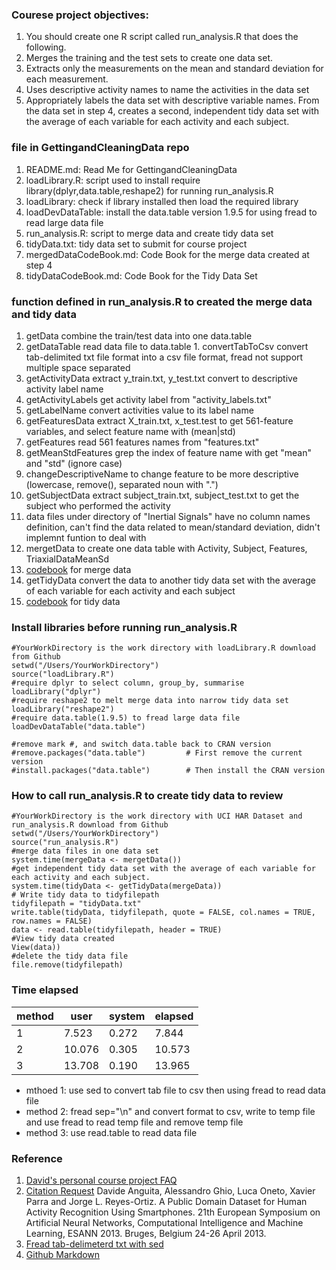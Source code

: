 ### Courese project objectives:
1. You should create one R script called run_analysis.R that does the following. 
1. Merges the training and the test sets to create one data set.
1. Extracts only the measurements on the mean and standard deviation for each measurement. 
1. Uses descriptive activity names to name the activities in the data set
1. Appropriately labels the data set with descriptive variable names. From the data set in step 4, creates a second, independent tidy data set with the average of each variable for each activity and each subject.

### file in GettingandCleaningData repo
1. README.md: Read Me for GettingandCleaningData
2. loadLibrary.R: script used to install require library(dplyr,data.table,reshape2) for running run_analysis.R
  1. loadLibrary: check if library installed then load the required library 
  1. loadDevDataTable: install the data.table version 1.9.5 for using fread to read large data file
3. run_analysis.R: script to merge data and create tidy data set
4. tidyData.txt: tidy data set to submit for course project
5. mergedDataCodeBook.md: Code Book for the merge data created at step 4
6. tidyDataCodeBook.md: Code Book for the Tidy Data Set

### function defined in run_analysis.R to created the merge data and tidy data 
1. getData combine the train/test data into one data.table
  1. getDataTable read data file to data.table
    1. convertTabToCsv convert tab-delimited txt file format into a csv file format, fread not support multiple space separated
1. getActivityData extract y_train.txt, y_test.txt convert to descriptive activity label name
  1. getActivityLabels get activity label from "activity_labels.txt" 
  1. getLabelName convert activities value to its label name
1. getFeaturesData extract X_train.txt, x_test.test to get 561-feature variables, and select feature name with (mean|std) 
  1. getFeatures read 561 features names from "features.txt"
  1. getMeanStdFeatures grep the index of feature name with get "mean" and "std" (ignore case)
  1. changeDescriptiveName to change feature to be more descriptive (lowercase, remove(), separated noun with ".") 
1. getSubjectData extract subject_train.txt, subject_test.txt to get the subject who performed the activity
1. data files under directory of "Inertial Signals" have no column names definition, can't find the data related to mean/standard deviation, didn't implemnt funtion to deal with
1. mergetData to create one data table with Activity, Subject, Features, TriaxialDataMeanSd
  1. [codebook](mergedDataCodeBook.md) for merge data
1. getTidyData convert the data to another tidy data set with the average of each variable for each activity and each subject
  1. [codebook](tidyDataCodeBook.md) for tidy data

### Install libraries before running run_analysis.R
```
#YourWorkDirectory is the work directory with loadLibrary.R download from Github
setwd("/Users/YourWorkDirectory")  
source("loadLibrary.R")
#require dplyr to select column, group_by, summarise
loadLibrary("dplyr")
#require reshape2 to melt merge data into narrow tidy data set 
loadLibrary("reshape2")
#require data.table(1.9.5) to fread large data file 
loadDevDataTable("data.table")

#remove mark #, and switch data.table back to CRAN version
#remove.packages("data.table")         # First remove the current version
#install.packages("data.table")        # Then install the CRAN version
```

### How to call run_analysis.R to create tidy data to review  
```
#YourWorkDirectory is the work directory with UCI HAR Dataset and run_analysis.R download from Github
setwd("/Users/YourWorkDirectory") 
source("run_analysis.R")
#merge data files in one data set
system.time(mergeData <- mergetData())
#get independent tidy data set with the average of each variable for each activity and each subject.
system.time(tidyData <- getTidyData(mergeData))
# Write tidy data to tidyfilepath
tidyfilepath = "tidyData.txt"
write.table(tidyData, tidyfilepath, quote = FALSE, col.names = TRUE, row.names = FALSE)
data <- read.table(tidyfilepath, header = TRUE)
#View tidy data created 
View(data))
#delete the tidy data file
file.remove(tidyfilepath)
```

### Time elapsed
method |  user  | system | elapsed  
------ | ------ | ------ | -------
   1   | 7.523  |  0.272 | 7.844
   2   | 10.076 |  0.305 | 10.573
   3   | 13.708 |  0.190 | 13.965 
* mthoed 1: use sed to convert tab file to csv then using fread to read data file
* method 2: fread sep="\n" and convert format to csv, write to temp file and use fread to read temp file and remove temp file
* method 3: use read.table to read data file      
     

### Reference
1. [David's personal course project FAQ](https://class.coursera.org/getdata-030/forum/thread?thread_id=37)
2. [Citation Request](http://archive.ics.uci.edu/ml/datasets/Human+Activity+Recognition+Using+Smartphones)
Davide Anguita, Alessandro Ghio, Luca Oneto, Xavier Parra and Jorge L. Reyes-Ortiz. A Public Domain Dataset for Human Activity Recognition Using Smartphones. 21th European Symposium on Artificial Neural Networks, Computational Intelligence and Machine Learning, ESANN 2013. Bruges, Belgium 24-26 April 2013.
3. [Fread tab-delimeterd txt with sed](http://stackoverflow.com/questions/22229109/r-data-table-fread-command-how-to-read-large-files-with-irregular-separators) 
4. [Github Markdown](https://guides.github.com/features/mastering-markdown/)

 

